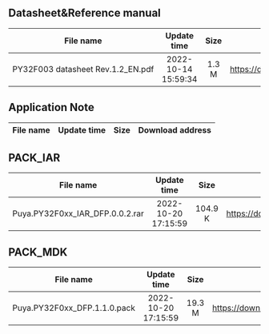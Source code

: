 ## Datasheet&Reference manual
| File name | Update time | Size | Download address |
| :----: | :----: | :----: | :----: |
| PY32F003 datasheet Rev.1.2_EN.pdf | 2022-10-14 15:59:34 | 1.3 M | https://download.py32.org/Datasheet%26Reference%20manual/PY32F003%C2%A0datasheet%C2%A0Rev.1.2_EN.pdf |
## Application Note
| File name | Update time | Size | Download address |
| :----: | :----: | :----: | :----: |
## PACK_IAR
| File name | Update time | Size | Download address |
| :----: | :----: | :----: | :----: |
| Puya.PY32F0xx_IAR_DFP.0.0.2.rar | 2022-10-20 17:15:59 | 104.9 K | https://download.py32.org/PACK_IAR/Puya.PY32F0xx_IAR_DFP.0.0.2.rar |
## PACK_MDK
| File name | Update time | Size | Download address |
| :----: | :----: | :----: | :----: |
| Puya.PY32F0xx_DFP.1.1.0.pack | 2022-10-20 17:15:59 | 19.3 M | https://download.py32.org/PACK_MDK/Puya.PY32F0xx_DFP.1.1.0.pack |
